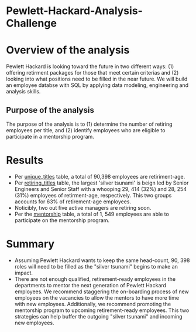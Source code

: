 # Pewlett-Hackard-Analysis-Challenge

# Overview of the analysis
Pewlett Hackard is looking toward the future in two different ways: (1) offering retirment packages for those that meet certain criterias and (2) looking into what positions need to be filled in the near future. We will build an employee databse with SQL by applying data modeling, engineering and analysis skills.   

## Purpose of the analysis
The purpose of the analysis is to (1) determine the number of retiring employees per title, and (2) identify employees who are eligible to participate in a mentorship program.

# Results
- Per [unique_titles](https://github.com/arelysrsd87/Pewlett-Hackard-Analysis-Challenge/blob/main/Data/unique_titles.csv) table, a total of 90,398 employees are retiriment-age. 
- Per [retiring_titles](https://github.com/arelysrsd87/Pewlett-Hackard-Analysis-Challenge/blob/main/Data/retiring_titles.csv) table, the largest 'silver tsunami' is beign led by Senior Engineers and Senior Staff with a whooping 29, 414 (32%) and 28, 254 (31%) employees of retirment-age, respectively. This two groups accounts for 63% of retirement-age employees.
- Noticibly, two out five active managers are retiring soon.
- Per the [mentorship](https://github.com/arelysrsd87/Pewlett-Hackard-Analysis-Challenge/blob/main/Data/mentorship.csv) table, a total of 1, 549 employees are able to participate on the mentorship program.

# Summary

- Assuming Pewlett Hackard wants to keep the same head-count, 90, 398 roles will need to be filled as the "silver tsunami" begins to make an impact.
- There are not enough qualified, retirement-ready employees in the departments to mentor the next generation of Pewlett Hackard employees.  We recommend staggering the on-boarding process of new employees on the vacancies to allow the mentors to have more time with new employees. Additionally, we recommend promoting the mentorship program to upcoming retirement-ready employees. This two strategies can help buffer the outgoing "silver tsunami" and incoming new employees.